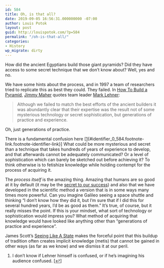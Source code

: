 ```yaml
---
id: 584
title: Oh, is that all?
date: 2019-09-05 16:56:31.000000000 -07:00
author: Louis Potok
layout: post
guid: http://louispotok.com/?p=584
permalink: "/oh-is-that-all/"
categories:
- History
wp_migrate: dirty
---
```

How did the ancient Egyptians build those giant pyramids? Did they have access to some secret technique that we don&#8217;t know about? Well, yes and no.

We have some hints about the process, and in 1997 a team of researchers tried to replicate this as best they could. They failed. In [How To Build a Pyramid](https://analog-antiquarian.net/2019/08/30/chapter-16-how-to-build-a-pyramid/), [Jimmy Maher](https://twitter.com/DigiAntiquarian) quotes team leader [Mark Lehner](https://books.google.com/books?id=pK9fDwAAQBAJ&pg=PA209&lpg=PA209&dq=it+was+abundantly+clear+that+their+expertise+was+the+result+not+of+some+mysterious+technology+or+secret+sophistication,+but+generations+of+practice+and+experience.%E2%80%9D&source=bl&ots=mGDb5KX13D&sig=ACfU3U2bwPBHFe_6vIlz_mFp_zKdSArUPw&hl=en&sa=X&ved=2ahUKEwjbwKDU6rrkAhUCqZ4KHfnJBw0Q6AEwAHoECAkQAQ#v=onepage&q=it%20was%20abundantly%20clear%20that%20their%20expertise%20was%20the%20result%20not%20of%20some%20mysterious%20technology%20or%20secret%20sophistication%2C%20but%20generations%20of%20practice%20and%20experience.%E2%80%9D&f=false):

> Although we failed to match the best efforts of the ancient builders it was abundantly clear that their expertise was the result not of some mysterious technology or secret sophistication, but generations of practice and experience.

Oh, just generations of practice.

There is a fundamental confusion here [[1](#footnote_0_584 "I don&rsquo;t know if Lehner himself is confused, or if he&rsquo;s imagining his audience confused."){#identifier_0_584.footnote-link.footnote-identifier-link}] What could be more mysterious and secret than a technique that takes hundreds of years of experience to develop, and that afterwards cannot be adequately communicated? Or a level of sophistication which can barely be sketched out before achieving it? To think otherwise is to fetishize knowledge while holding contempt for the process of acquiring it.

The _process itself_ is the amazing thing. Amazing that humans are so good at it by default (it may be the [secret to our success](https://slatestarcodex.com/2019/06/04/book-review-the-secret-of-our-success/)) and also that we have developed in the scientific method a version that is in some ways many times more powerful. Can you imagine Galileo seeing a space shuttle and thinking &#8220;I don&#8217;t know how they did it, but I&#8217;m sure that if I did this for several hundred years, I&#8217;d be as good as them.&#8221; It&#8217;s true, of course, but it really misses the point. If this is your mindset, what sort of technology or sophistication would impress you? What method of acquiring that knowledge would have looked like anything other than &#8220;generations of practice and experience&#8221;.

James Scott&#8217;s [Seeing Like A State](https://amzn.to/2LnJuIZ) makes the forceful point that this buildup of tradition often creates implicit knowledge (metis) that cannot be gained in other ways (as far as we know) and we dismiss it at our peril.

<ol class="footnotes">
  <li id="footnote_0_584" class="footnote">
    I don&#8217;t know if Lehner himself is confused, or if he&#8217;s imagining his audience confused. [<a href="#identifier_0_584" class="footnote-link footnote-back-link">&#8617;</a>]
  </li>
</ol>